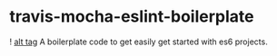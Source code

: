 # travis-mocha-eslint-boilerplate
! [alt tag](https://travis-ci.org/reficul31/travis-mocha-eslint-boilerplate.svg?branch=master)
A boilerplate code to get easily get started with es6 projects.
